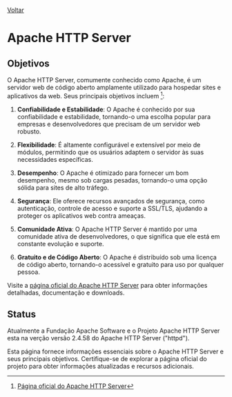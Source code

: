 [Voltar](intro.md)

# Apache HTTP Server

## Objetivos

O Apache HTTP Server, comumente conhecido como Apache, é um servidor web de código aberto amplamente utilizado para hospedar sites e aplicativos da web. Seus principais objetivos incluem [^1]:

1. **Confiabilidade e Estabilidade**: O Apache é conhecido por sua confiabilidade e estabilidade, tornando-o uma escolha popular para empresas e desenvolvedores que precisam de um servidor web robusto.

2. **Flexibilidade**: É altamente configurável e extensível por meio de módulos, permitindo que os usuários adaptem o servidor às suas necessidades específicas.

3. **Desempenho**: O Apache é otimizado para fornecer um bom desempenho, mesmo sob cargas pesadas, tornando-o uma opção sólida para sites de alto tráfego.

4. **Segurança**: Ele oferece recursos avançados de segurança, como autenticação, controle de acesso e suporte a SSL/TLS, ajudando a proteger os aplicativos web contra ameaças.

5. **Comunidade Ativa**: O Apache HTTP Server é mantido por uma comunidade ativa de desenvolvedores, o que significa que ele está em constante evolução e suporte.

6. **Gratuito e de Código Aberto**: O Apache é distribuído sob uma licença de código aberto, tornando-o acessível e gratuito para uso por qualquer pessoa.

Visite a [página oficial do Apache HTTP Server](https://httpd.apache.org/) para obter informações detalhadas, documentação e downloads.

<!-- Referências: -->
[^1]: [Página oficial do Apache HTTP Server](https://httpd.apache.org/)

## Status

Atualmente a Fundação Apache Software e o Projeto Apache HTTP Server esta na verção versão 2.4.58 do Apache HTTP Server ("httpd").

Esta página fornece informações essenciais sobre o Apache HTTP Server e seus principais objetivos. Certifique-se de explorar a página oficial do projeto para obter informações atualizadas e recursos adicionais.
